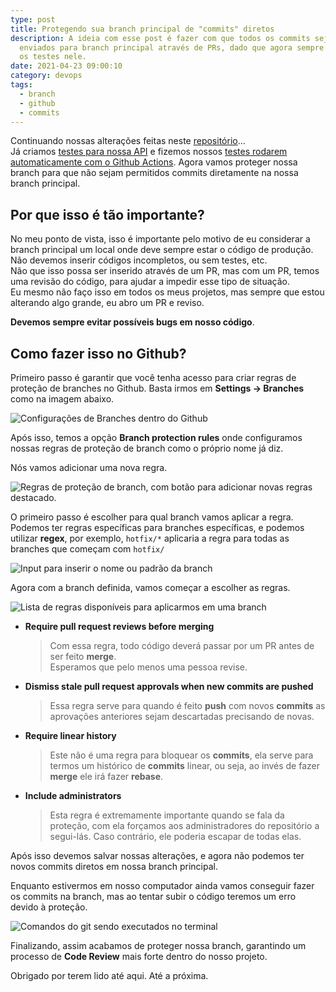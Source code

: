 ```yaml
---
type: post
title: Protegendo sua branch principal de "commits" diretos
description: A ideia com esse post é fazer com que todos os commits sejam
  enviados para branch principal através de PRs, dado que agora sempre rodamos
  os testes nele.
date: 2021-04-23 09:00:10
category: devops
tags:
  - branch
  - github
  - commits
---
```

Continuando nossas alterações feitas neste [repositório](https://github.com/lucasmarques73/node-api-heroku)...\
Já criamos [testes para nossa API](https://lucasmarques.dev/criando-testes-para-api-node/) e fizemos nossos [testes rodarem automaticamente com o Github Actions](https://lucasmarques.dev/criando-um-pipeline-com-github-action/). Agora vamos proteger nossa branch para que não sejam permitidos commits diretamente na nossa branch principal.

## Por que isso é tão importante?

No meu ponto de vista, isso é importante pelo motivo de eu considerar a branch principal um local onde deve sempre estar o código de produção. Não devemos inserir códigos incompletos, ou sem testes, etc.\
Não que isso possa ser inserido através de um PR, mas com um PR, temos uma revisão do código, para ajudar a impedir esse tipo de situação.\
Eu mesmo não faço isso em todos os meus projetos, mas sempre que estou alterando algo grande, eu abro um PR e reviso.

 **Devemos sempre evitar possíveis bugs em nosso código**.

## Como fazer isso no Github?

Primeiro passo é garantir que você tenha acesso para criar regras de proteção de branches no Github. Basta irmos em **Settings → Branches** como na imagem abaixo.

![Configurações de Branches dentro do Github](/assets/img/settigns-branches.png "Configurações de Branches dentro do Github")

Após isso, temos a opção **Branch protection rules** onde configuramos nossas regras de proteção de branch como o próprio nome já diz. 

Nós vamos adicionar uma nova regra.

![Regras de proteção de branch, com botão para adicionar novas regras destacado.](/assets/img/add-rule.png "Regras de proteção de branch, com botão para adicionar novas regras destacado.")

O primeiro passo é escolher para qual branch vamos aplicar a regra. Podemos ter regras específicas para branches específicas, e podemos utilizar **regex**, por exemplo, `hotfix/*` aplicaria a regra para todas as branches que começam com `hotfix/`

![Input para inserir o nome ou padrão da branch](/assets/img/branch-name-pattern.png "Input para inserir o nome ou padrão da branch")

Agora com a branch definida, vamos começar a escolher as regras.

![Lista de regras disponíveis para aplicarmos em uma branch](/assets/img/rules-activated.png "Lista de regras disponíveis para aplicarmos em uma branch")

* **Require pull request reviews before merging**

  > Com essa regra, todo código deverá passar por um PR antes de ser feito **merge**.\
  > Esperamos que pelo menos uma pessoa revise.
* **Dismiss stale pull request approvals when new commits are pushed**

  > Essa regra serve para quando é feito **push** com novos **commits** as aprovações anteriores sejam descartadas precisando de novas.
* **Require linear history**

  > Este não é uma regra para bloquear os **commits**, ela serve para termos um histórico de **commits** linear, ou seja, ao invés de fazer **merge** ele irá fazer **rebase**.
* **Include administrators**

  > Esta regra é extremamente importante quando se fala da proteção, com ela forçamos aos administradores do repositório a segui-lás. Caso contrário, ele poderia escapar de todas elas.

Após isso devemos salvar nossas alterações, e agora não podemos ter novos commits diretos em nossa branch principal.

Enquanto estivermos em nosso computador ainda vamos conseguir fazer os commits na branch, mas ao tentar subir o código teremos um erro devido à proteção.

![Comandos do git sendo executados no terminal](/assets/img/git-commands.png "Comandos do git sendo executados no terminal")

Finalizando, assim acabamos de proteger nossa branch, garantindo um processo de **Code Review** mais forte dentro do nosso projeto.

Obrigado por terem lido até aqui. Até a próxima.